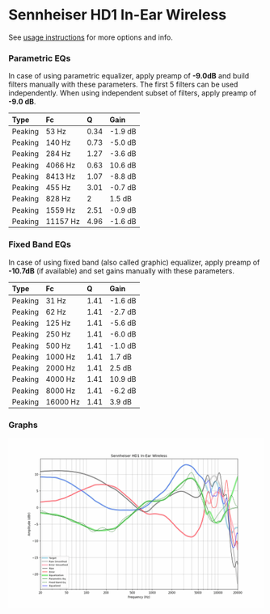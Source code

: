 # Sennheiser HD1 In-Ear Wireless
See [usage instructions](https://github.com/jaakkopasanen/AutoEq#usage) for more options and info.

### Parametric EQs
In case of using parametric equalizer, apply preamp of **-9.0dB** and build filters manually
with these parameters. The first 5 filters can be used independently.
When using independent subset of filters, apply preamp of **-9.0 dB**.

| Type    | Fc       |    Q | Gain    |
|:--------|:---------|:-----|:--------|
| Peaking | 53 Hz    | 0.34 | -1.9 dB |
| Peaking | 140 Hz   | 0.73 | -5.0 dB |
| Peaking | 284 Hz   | 1.27 | -3.6 dB |
| Peaking | 4066 Hz  | 0.63 | 10.6 dB |
| Peaking | 8413 Hz  | 1.07 | -8.8 dB |
| Peaking | 455 Hz   | 3.01 | -0.7 dB |
| Peaking | 828 Hz   | 2    | 1.5 dB  |
| Peaking | 1559 Hz  | 2.51 | -0.9 dB |
| Peaking | 11157 Hz | 4.96 | -1.6 dB |

### Fixed Band EQs
In case of using fixed band (also called graphic) equalizer, apply preamp of **-10.7dB**
(if available) and set gains manually with these parameters.

| Type    | Fc       |    Q | Gain    |
|:--------|:---------|:-----|:--------|
| Peaking | 31 Hz    | 1.41 | -1.6 dB |
| Peaking | 62 Hz    | 1.41 | -2.7 dB |
| Peaking | 125 Hz   | 1.41 | -5.6 dB |
| Peaking | 250 Hz   | 1.41 | -6.0 dB |
| Peaking | 500 Hz   | 1.41 | -1.0 dB |
| Peaking | 1000 Hz  | 1.41 | 1.7 dB  |
| Peaking | 2000 Hz  | 1.41 | 2.5 dB  |
| Peaking | 4000 Hz  | 1.41 | 10.9 dB |
| Peaking | 8000 Hz  | 1.41 | -6.2 dB |
| Peaking | 16000 Hz | 1.41 | 3.9 dB  |

### Graphs
![](./Sennheiser%20HD1%20In-Ear%20Wireless.png)